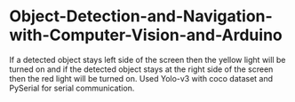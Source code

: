 # Object-Detection-and-Navigation-with-Computer-Vision-and-Arduino
If a detected object stays left side of the screen then the yellow light will be turned on and if the detected object stays at the right side of the screen then the red light will be turned on.  Used Yolo-v3 with coco dataset and PySerial for serial communication.
